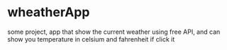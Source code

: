 # wheatherApp
some project, app that show the current weather using free API, and can show you temperature in celsium and fahrenheit if click it
